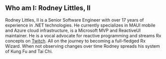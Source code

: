 Who am I: Rodney Littles, II
---

Rodney Littles, II is a Senior Software Engineer with over 17 years of experience in .NET technologies. He currently specializes in MAUI mobile and Azure cloud infrastructure, is a Microsoft MVP and ReactiveUI maintainer. He is a vocal advocate for reactive programming and streams Rx concepts on [Twitch](https://twitch.tv/rlittlesii). All on the journey to becoming a full-fledged Rx Wizard. When not observing changes over time Rodney spreads his system of Kung Fu and Tai Chi.